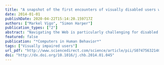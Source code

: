 ```yaml
---
title: "A snapshot of the first encounters of visually disabled users with the Web"
date: 2014-01-01
publishDate: 2020-04-22T15:14:20.159717Z
authors: ["Markel Vigo", "Simon Harper"]
publication_types: ["2"]
abstract: "Navigating the Web is particularly challenging for disabled users who are not familiar with the idiosyncrasies of the Web and have to rely on assistive technologies. We provide insights on the adaptation process of novice visually disabled users through a snapshot that depicts their first encounters with the Web during a period of 2 months. We discover that, as the sessions go on, last resort tactics are replaced by more sophisticated exploration tactics, which suggests that users not only become more skilled, but also more independent and autonomous. We observe that at later stages, tasks are more effectively accomplished at the expenses of reduced efficiency. We propose 2 explanations for this phenomenon: at later stages users may be more prone to misuse tactics from a larger repertoire or alternatively, they may feel more confident and less thoughtful. Design implications suggest that, initially, users should be provided with mechanisms to recover from failure, while interventions at later stages should not interfere with the learning process."
featured: false
publication: "*Computers in Human Behavior*"
tags: ["Visually impaired users"]
url_pdf: "http://www.sciencedirect.com/science/article/pii/S0747563214000570"
doi: "http://dx.doi.org/10.1016/j.chb.2014.01.045"
---
```


